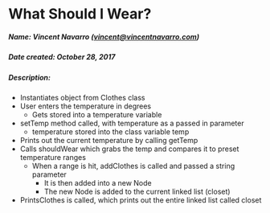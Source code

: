 # What Should I Wear?

##### Name: Vincent Navarro ([vincent@vincentnavarro.com])
##### Date created: October 28, 2017
##### Description:
   - Instantiates object from Clothes class
   - User enters the temperature in degrees
      - Gets stored into a temperature variable
   - setTemp method called, with temperature as a passed in parameter
      - temperature stored into the class variable temp
   - Prints out the current temperature by calling getTemp
   - Calls shouldWear which grabs the temp and compares it to preset temperature ranges
      - When a range is hit, addClothes is called and passed a string parameter
         - It is then added into a new Node
         - The new Node is added to the current linked list (closet)
   - PrintsClothes is called, which prints out the entire linked list called closet


  [vincent@vincentnavarro.com]:<mailto:vincent@vincentnavarro.com>
